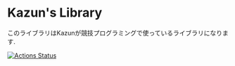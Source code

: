 # Kazun's Library
このライブラリはKazunが競技プログラミングで使っているライブラリになります.

 [![Actions Status](https://github.com/Kazun1998/library/workflows/verify/badge.svg)](https://github.com/Kazun1998/library/actions)